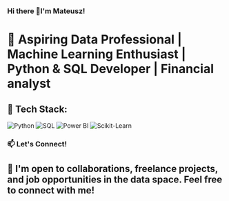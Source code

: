 ### Hi there 👋I'm Mateusz!
# 🚀 Aspiring Data Professional | Machine Learning Enthusiast | Python & SQL Developer | Financial analyst

## 🚀 Tech Stack:
![Python](https://img.shields.io/badge/Python-3776AB?style=for-the-badge&logo=python&logoColor=white)
![SQL](https://img.shields.io/badge/SQL-CC2927?style=for-the-badge&logo=postgresql&logoColor=white)
![Power BI](https://img.shields.io/badge/PowerBI-F2C811?style=for-the-badge&logo=powerbi&logoColor=black)
![Scikit-Learn](https://img.shields.io/badge/Scikit--Learn-F7931E?style=for-the-badge&logo=scikit-learn&logoColor=white)

### 📫 Let's Connect!
## 💼 I'm open to collaborations, freelance projects, and job opportunities in the data space. Feel free to connect with me!

